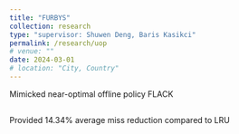 ```yaml
---
title: "FURBYS"
collection: research
type: "supervisor: Shuwen Deng, Baris Kasikci"
permalink: /research/uop
# venue: ""
date: 2024-03-01
# location: "City, Country"
---
```


Mimicked near-optimal offline policy FLACK
<div style="height:15px;"></div>
Provided 14.34% average miss reduction compared to LRU
